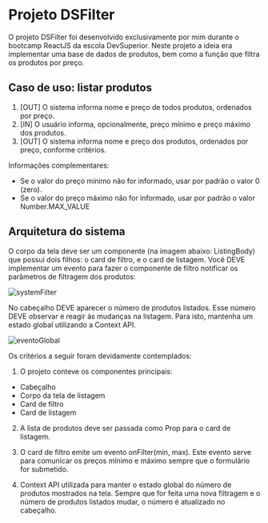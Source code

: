 # Projeto DSFilter

O projeto DSFilter foi desenvolvido exclusivamente por mim durante o bootcamp ReactJS da escola DevSuperior. Neste projeto a ideia era implementar uma base de dados de produtos, bem como a função que filtra os produtos por preço.

## Caso de uso: listar produtos
1. [OUT] O sistema informa nome e preço de todos produtos, ordenados por preço.
2. [IN] O usuário informa, opcionalmente, preço mínimo e preço máximo dos produtos.
3. [OUT] O sistema informa nome e preço dos produtos, ordenados por preço, conforme critérios.
   
Informações complementares:
- Se o valor do preço mínimo não for informado, usar por padrão o valor 0 (zero).
- Se o valor do preço máximo não for informado, usar por padrão o valor Number.MAX_VALUE

## Arquitetura do sistema

O corpo da tela deve ser um componente (na imagem abaixo: ListingBody) que possui dois filhos: o card de filtro, e o card de listagem. Você DEVE implementar um evento para fazer o componente de filtro notificar os parâmetros de filtragem dos produtos:

![systemFilter](https://github.com/rodrock95/filter-price/assets/79290866/48fe7221-5958-4fe2-8082-91de4530232f)

No cabeçalho DEVE aparecer o número de produtos listados. Esse número DEVE observar e reagir às mudanças na listagem. Para isto, mantenha um estado global utilizando a Context API.

![eventoGlobal](https://github.com/rodrock95/filter-price/assets/79290866/3fbf5362-bade-4ac6-8ee9-b232ebcd0c89)

Os critérios a seguir foram devidamente contemplados:

1) O projeto conteve os componentes principais:
- Cabeçalho
- Corpo da tela de listagem
- Card de filtro
- Card de listagem
 
2) A lista de produtos deve ser passada como Prop para o card de listagem.
  
3) O card de filtro emite um evento onFilter(min, max). Este evento serve para comunicar os preços mínimo
e máximo sempre que o formulário for submetido.

4) Context API utilizada para manter o estado global do número de produtos mostrados na tela. Sempre que
for feita uma nova filtragem e o número de produtos listados mudar, o número é atualizado no cabeçalho.

